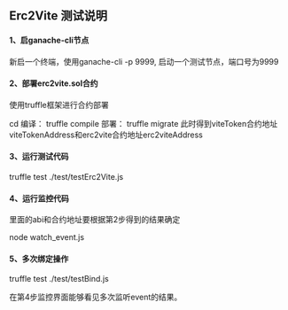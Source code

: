 ## Erc2Vite 测试说明

#### 1、启ganache-cli节点

新启一个终端，使用ganache-cli -p 9999, 启动一个测试节点，端口号为9999

#### 2、部署erc2vite.sol合约
使用truffle框架进行合约部署

cd 
编译： truffle compile
部署： truffle migrate
此时得到viteToken合约地址viteTokenAddress和erc2vite合约地址erc2viteAddress

#### 3、运行测试代码
truffle test ./test/testErc2Vite.js

#### 4、运行监控代码
里面的abi和合约地址要根据第2步得到的结果确定

node watch_event.js

#### 5、多次绑定操作
truffle test ./test/testBind.js

在第4步监控界面能够看见多次监听event的结果。